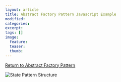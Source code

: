 ```yaml
---
layout: article
title: Abstract Factory Pattern Javascript Example
modified:
categories: 
excerpt: 
tags: []
image:
  feature: 
  teaser:
  thumb:
---
```


<a href="{{ site.url }}/creational/abstractfactory" class="btn"> <i class="fa fa-arrow-left" aria-hidden="true"></i> Return to Abstract Factory Pattern</a>

![State Pattern Structure](http://www.dofactory.com/images/diagrams/net/abstract.gif)